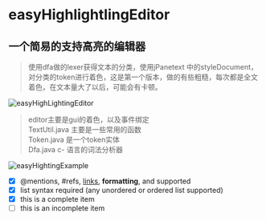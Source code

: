 # easyHighlightlingEditor
## 一个简易的支持高亮的编辑器
> 使用dfa做的lexer获得文本的分类，使用jPanetext 中的styleDocument，对分类的token进行着色，这是第一个版本，做的有些粗糙，每次都是全文着色，在文本量大了以后，可能会有卡顿。

![easyHighLightingEditor](http://ouck2t8ui.bkt.clouddn.com/easyHighLightingEditor_project.png)
>editor主要是gui的着色，以及事件绑定  
>TextUtil.java 主要是一些常用的函数  
>Token.java 是一个token实体  
>Dfa.java c- 语言的词法分析器

![easyHightingExample](http://ouck2t8ui.bkt.clouddn.com/highLightingExample.gif)
- [x] @mentions, #refs, [links](), **formatting**, and  supported
- [x] list syntax required (any unordered or ordered list supported)
- [x] this is a complete item
- [ ] this is an incomplete item